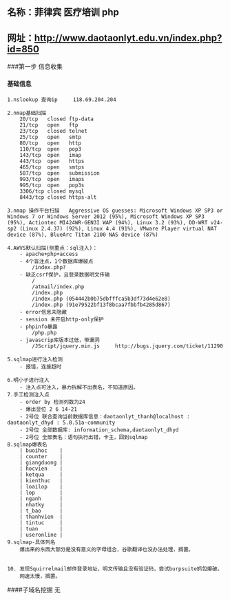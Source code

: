 ## 名称：菲律宾 医疗培训 php
## 网址：http://www.daotaonlyt.edu.vn/index.php?id=850


###第一步 信息收集

#### 基础信息
	1.nslookup 查询ip 	118.69.204.204

	2.nmap基础扫描		
		20/tcp   closed ftp-data
		21/tcp   open   ftp
		23/tcp   closed telnet
		25/tcp   open   smtp
		80/tcp   open   http
		110/tcp  open   pop3
		143/tcp  open   imap
		443/tcp  open   https
		465/tcp  open   smtps
		587/tcp  open   submission
		993/tcp  open   imaps
		995/tcp  open   pop3s
		3306/tcp closed mysql
		8443/tcp closed https-alt

	3.nmap 操作平台扫描	Aggressive OS guesses: Microsoft Windows XP SP3 or Windows 7 or Windows Server 2012 (95%), Microsoft Windows XP SP3 (95%), Actiontec MI424WR-GEN3I WAP (94%), Linux 3.2 (93%), DD-WRT v24-sp2 (Linux 2.4.37) (92%), Linux 4.4 (91%), VMware Player virtual NAT device (87%), BlueArc Titan 2100 NAS device (87%)

	4.AWVS默认扫描(侧重点：sql注入)：
		- apache+php+access
		- 4个盲注点，1个数据库爆破点
			/index.php?
		- 缺乏csrf保护，且登录数据明文传输
			/ 
			/atmail/index.php 
			/index.php 
			/index.php (054442b0b75dbfffca5b3df73d4e62e8) 
			/index.php (91e79522bf13f8bcaa7fbbfb4285d867) 
		- error信息未隐藏
		- session 未开启http-only保护
		- phpinfo暴露
			/php.php
		- javascrip库版本过低，带漏洞
			/JScript/jquery.min.js     http://bugs.jquery.com/ticket/11290 

	5.sqlmap进行注入检测
		- 报错，连接超时

	6.明小子进行注入
		- 注入点可注入，暴力拆解不出表名，不知道原因。
	7.手工检测注入点
		- order by 检测列数为24
		- 爆出显位 2 6 14-21
		- 2号位 联合查询当前数据库信息：daotaonlyt_thanh@localhost : daotaonlyt_dhyd : 5.0.51a-community
		- 2号位 全部数据库: information_schema,daotaonlyt_dhyd
		- 2号位 全部表名：语句执行出错，卡主，回到sqlmap
	8.sqlmap爆表名
		| buoihoc    |
		| counter    |
		| giangduong |
		| hocvien    |
		| ketqua     |
		| kienthuc   |
		| loailop    |
		| lop        |
		| nganh      |
		| nhatky     |
		| t_bao      |
		| thanhvien  |
		| tintuc     |
		| tuan       |
		| useronline |
 	9.sqlmap-具体列名
 		爆出来的东西大部分是没有意义的字母组合，谷歌翻译也没办法处理，搁置。


 	10. 发现Squirrelmail邮件登录地址，明文传输且没有验证码，尝试burpsuite抓包爆破。
 		网速太慢，搁置。



####子域名挖掘
	无